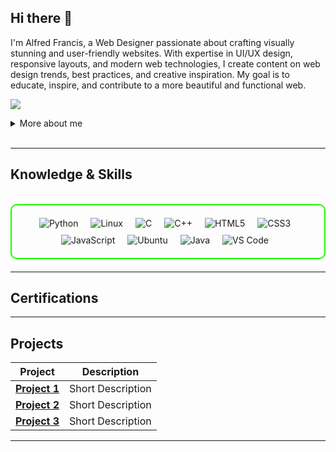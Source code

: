 ## Hi there 👋

I'm Alfred Francis, a Web Designer passionate about crafting visually stunning and user-friendly websites. With expertise in UI/UX design, responsive layouts, and modern web technologies, I create content on web design trends, best practices, and creative inspiration. My goal is to educate, inspire, and contribute to a more beautiful and functional web.

<a href="www.linkedin.com/in/alfred-francis-71a295334"><img src="https://img.shields.io/badge/-LinkedIn-0072b1?&style=for-the-badge&logo=linkedin&logoColor=white" /></a>

<details>
  <summary>More about me</summary>

- **Name**: Alfred Francis 
- **From**: India,Kerala
- **Email**: alfredfrancis0012@gmail.com

</details>
<br>

---

<h2 id="knowledge_skills" align=''> Knowledge & Skills </h2>

<br>

<div style="border: 2px solid #22F700; border-radius: 10px; padding: 20px; margin-bottom: 20px;">
  <div align="left" style="display: flex; flex-wrap: wrap; justify-content: center; gap: 10px;">
      <img src="https://img.shields.io/badge/Python-3776AB?style=for-the-badge&logo=python&color=000000" alt="Python" /><br>
      <img src="https://img.shields.io/badge/Linux-FCC624?style=for-the-badge&logo=linux&color=000000" alt="Linux" /><br>
      <img src="https://img.shields.io/badge/C-00599C?style=for-the-badge&logo=c&color=000000" alt="C" /><br>
      <img src="https://img.shields.io/badge/C%2B%2B-F34B7F?style=for-the-badge&logo=c%2B%2B&color=000000" alt="C++" /><br>
      <img src="https://img.shields.io/badge/HTML5-5D4B6C?style=for-the-badge&logo=html5&color=000000" alt="HTML5" /><br>
      <img src="https://img.shields.io/badge/CSS3-2965F1?style=for-the-badge&logo=css3&color=000000" alt="CSS3" /><br>
      <img src="https://img.shields.io/badge/JavaScript-F7DF1E?style=for-the-badge&logo=javascript&color=000000" alt="JavaScript" /><br>
      <img src="https://img.shields.io/badge/Ubuntu-E95420?style=for-the-badge&logo=ubuntu&color=000000" alt="Ubuntu" /><br>
      <img src="https://img.shields.io/badge/Java-007396?style=for-the-badge&logo=java&color=000000" alt="Java" /><br>
      <img src="https://img.shields.io/badge/VS Code-007ACC?style=for-the-badge&logo=visual-studio-code&color=000000" alt="VS Code" /><br>



  </div>
</div>

---
<h2 id="Certifications" align=''> Certifications </h2>

<div>
<!-- <img src="https://img.shields.io/badge/OSCP-Certified-red?style=for-the-badge&color=000000" alt="OSCP Certification" />
<img src="https://img.shields.io/badge/CompTIA_Security%2B-Certified-red?style=for-the-badge&color=000000" alt="CompTIA Security+ Certification" />
<img src="https://img.shields.io/badge/CEH-Certified_Ethical_Hacker-blue?style=for-the-badge&logo=ec-council&color=000000" alt="CEH Certification" /> -->

</div>

---

<h2 id="Projects" align=''> Projects </h2>


| **Project**      | **Description**                                                                                  |
|-------------------|--------------------------------------------------------------------------------------------------|
| **[Project 1](https://github.com/)**    | Short Description |
| **[Project 2](https://github.com/)**    | Short Description |
| **[Project 3](https://github.com/)**    | Short Description | 

---
